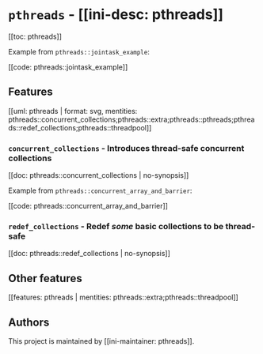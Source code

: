 # `pthreads` - [[ini-desc: pthreads]]

[[toc: pthreads]]

Example from `pthreads::jointask_example`:

[[code: pthreads::jointask_example]]

## Features

[[uml: pthreads | format: svg, mentities: pthreads::concurrent_collections;pthreads::extra;pthreads::pthreads;pthreads::redef_collections;pthreads::threadpool]]

### `concurrent_collections` - Introduces thread-safe concurrent collections

[[doc: pthreads::concurrent_collections | no-synopsis]]

Example from `pthreads::concurrent_array_and_barrier`:

[[code: pthreads::concurrent_array_and_barrier]]

### `redef_collections` - Redef _some_ basic collections to be thread-safe

[[doc: pthreads::redef_collections | no-synopsis]]

## Other features

[[features: pthreads | mentities: pthreads::extra;pthreads::threadpool]]

## Authors

This project is maintained by [[ini-maintainer: pthreads]].
